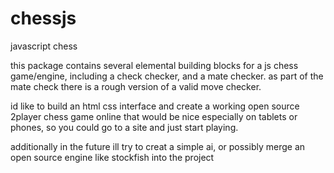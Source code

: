 # chessjs
javascript chess

this package contains several elemental building blocks for a js chess game/engine, 
including a check checker, and a mate checker. 
as part of the mate check there is a rough version of a valid move checker. 

id like to build an html css interface and create a working open source 2player chess game online that would be nice 
especially on tablets or phones, so you could go to a site and just start playing. 

additionally in the future ill try to creat a simple ai, or possibly merge an open source engine like stockfish into the project

